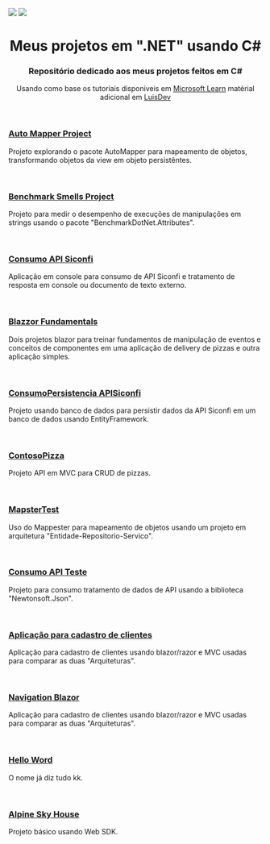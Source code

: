 <p>
 <img src="https://img.shields.io/badge/C%23-239120?style=for-the-badge&logo=c-sharp&logoColor=white">
 <img src="https://img.shields.io/badge/.NET-5C2D91?style=for-the-badge&logo=.net&logoColor=white">
</p>


<h1 align="center">Meus projetos em ".NET" usando C# </h1>
<h3 align="center">Repositório dedicado aos meus projetos feitos em C# </h3>
<p  align="center">Usando como base os tutoriais disponiveis em <a href="https://learn.microsoft.com/en-us/training/" target="_blank">Microsoft Learn</a> matérial adicional em <a href="https://www.luisdev.com.br/" target="_blank">LuisDev<a/></p>



<br>
<h3><a href="https://github.com/TarcisioOliveira2021/.NETProject/tree/main/AutoMapperProject">Auto Mapper Project </a></h3>
<p> Projeto explorando o pacote AutoMapper para mapeamento de objetos, transformando objetos da view em objeto persistêntes.</p>

<br>
<h3><a href="https://github.com/TarcisioOliveira2021/.NETProject/tree/main/Benchmark_smells">Benchmark Smells Project </a></h3>
<p> Projeto para medir o desempenho de execuções de manipulações em strings usando o pacote "BenchmarkDotNet.Attributes".</p>

<br>
<h3><a href="https://github.com/TarcisioOliveira2021/.NETProject/tree/main/ConsumoAPIsinconfi">Consumo API Siconfi</a></h3>
<p> Aplicação em console para consumo de API Siconfi e tratamento de resposta em console ou documento de texto externo.</p>

<br>
<h3><a href="https://github.com/TarcisioOliveira2021/.NETProject/tree/main/BlazzorFundamentalsNew">Blazzor Fundamentals</a></h3>
<p> Dois projetos blazor para treinar fundamentos de manipulação de eventos e conceitos de componentes em uma aplicação de delivery de pizzas e outra aplicação simples.</p>

<br>
<h3><a href="https://github.com/TarcisioOliveira2021/.NETProject/tree/main/ConsumoPersistenciaAPISiconfi">ConsumoPersistencia APISiconfi</a></h3>
<p> Projeto usando banco de dados para persistir dados da API Siconfi em um banco de dados usando EntityFramework.</p>

<br>
<h3><a href="https://github.com/TarcisioOliveira2021/.NETProject/tree/main/ContosoPizza">ContosoPizza</a></h3>
<p> Projeto API em MVC para CRUD de pizzas.</p>

<br>
<h3><a href="https://github.com/TarcisioOliveira2021/.NETProject/tree/main/MapsterTest">MapsterTest</a></h3>
<p> Uso do Mappester para mapeamento de objetos usando um projeto em arquitetura "Entidade-Repositorio-Servico".</p>

<br>
<h3><a href="https://github.com/TarcisioOliveira2021/.NETProject/tree/main/ConsumoDeApiTeste">Consumo API Teste</a></h3>
<p> Projeto para consumo tratamento de dados de API usando a biblioteca "Newtonsoft.Json".</p>

<br>
<h3><a href="https://github.com/TarcisioOliveira2021/.NETProject/tree/main/NETBlazor">Aplicação para cadastro de clientes</a></h3>
<p> Aplicação para cadastro de clientes usando blazor/razor e MVC usadas para comparar as duas "Arquiteturas".</p>

<br>
<h3><a href="https://github.com/TarcisioOliveira2021/.NETProject/tree/main/NavigationBlazor">Navigation Blazor</a></h3>
<p> Aplicação para cadastro de clientes usando blazor/razor e MVC usadas para comparar as duas "Arquiteturas".</p>

<br>
<h3><a href="https://github.com/TarcisioOliveira2021/.NETProject/tree/main/HelloWord">Hello Word</a></h3>
<p> O nome já diz tudo kk.</p>

<br>
<h3><a href="https://github.com/TarcisioOliveira2021/.NETProject/tree/main/AlpineSkiHouse">Alpine Sky House </a></h3>
<p> Projeto básico usando Web SDK.</p>


